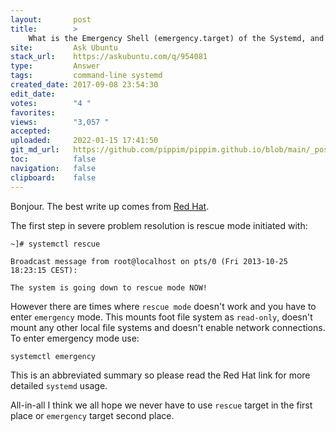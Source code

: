 ```yaml
---
layout:       post
title:        >
    What is the Emergency Shell (emergency.target) of the Systemd, and in what case is it used?
site:         Ask Ubuntu
stack_url:    https://askubuntu.com/q/954081
type:         Answer
tags:         command-line systemd
created_date: 2017-09-08 23:54:30
edit_date:    
votes:        "4 "
favorites:    
views:        "3,057 "
accepted:     
uploaded:     2022-01-15 17:41:50
git_md_url:   https://github.com/pippim/pippim.github.io/blob/main/_posts/2017/2017-09-08-What-is-the-Emergency-Shell-^emergency.target^-of-the-Systemd^-and-in-what-case-is-it-used^.md
toc:          false
navigation:   false
clipboard:    false
---
```


Bonjour. The best write up comes from [Red Hat][1].

The first step in severe problem resolution is rescue mode initiated with:

``` 
~]# systemctl rescue

Broadcast message from root@localhost on pts/0 (Fri 2013-10-25 18:23:15 CEST):

The system is going down to rescue mode NOW!
```

However there are times where `rescue mode` doesn't work and you have to enter `emergency` mode. This mounts foot file system as `read-only`, doesn't mount any other local file systems and doesn't enable network connections. To enter emergency mode use:

``` 
systemctl emergency
```

This is an abbreviated summary so please read the Red Hat link for more detailed `systemd` usage.

All-in-all I think we all hope we never have to use `rescue` target in the first place or `emergency` target second place.

  [1]: https://access.redhat.com/documentation/en-US/Red_Hat_Enterprise_Linux/7/html/System_Administrators_Guide/sect-Managing_Services_with_systemd-Targets.html
